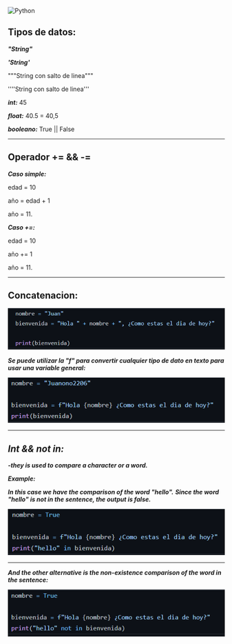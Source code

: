 ![Python](https://encrypted-tbn0.gstatic.com/images?q=tbn:ANd9GcTuvgFYmiGch3e9tzivxe0zoNnhwDlZMl3aSA&usqp=CAU)
## Tipos de datos:
***"String"***

***'String'***

"""String 
        con salto de linea"""

''''String
        con salto de linea'''

***int:*** 45

***float:*** 40.5 = 40,5

***booleano:*** True || False

---
## Operador += && -=

***Caso simple:***

edad = 10

año = edad + 1

año = 11.

***Caso +=:***

edad = 10

año += 1

año = 11.

---

## Concatenacion:

<img src="https://github.com/jegomezV/Python-Study/blob/master/-/images/concat1.png?raw=true">

***Se puede utilizar la "f" para convertir cualquier tipo de dato en texto para usar una variable general:***

<img src="https://github.com/jegomezV/Python-Study/blob/master/-/images/concat2.png?raw=true">

---
## ***Int && not in:***

***-they is used to compare a character or a word.***

***Example:***

***In this case we have the comparison of the word "hello".***
***Since the word "hello" is not in the sentence, the output is false.***

<img src="https://github.com/jegomezV/Python-Study/blob/master/-/images/not%20in.png?raw=true">

---

***And the other alternative is the non-existence comparison of the word in the sentence:*** 

<img src="https://github.com/jegomezV/Python-Study/blob/master/-/images/not%20innn.png?raw=true">